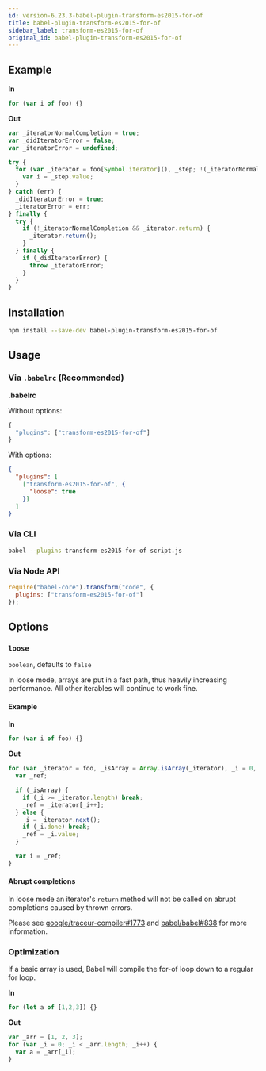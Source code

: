 ```yaml
---
id: version-6.23.3-babel-plugin-transform-es2015-for-of
title: babel-plugin-transform-es2015-for-of
sidebar_label: transform-es2015-for-of
original_id: babel-plugin-transform-es2015-for-of
---
```


## Example

**In**

```js
for (var i of foo) {}
```

**Out**

```js
var _iteratorNormalCompletion = true;
var _didIteratorError = false;
var _iteratorError = undefined;

try {
  for (var _iterator = foo[Symbol.iterator](), _step; !(_iteratorNormalCompletion = (_step = _iterator.next()).done); _iteratorNormalCompletion = true) {
    var i = _step.value;
  }
} catch (err) {
  _didIteratorError = true;
  _iteratorError = err;
} finally {
  try {
    if (!_iteratorNormalCompletion && _iterator.return) {
      _iterator.return();
    }
  } finally {
    if (_didIteratorError) {
      throw _iteratorError;
    }
  }
}
```

## Installation

```sh
npm install --save-dev babel-plugin-transform-es2015-for-of
```

## Usage

### Via `.babelrc` (Recommended)

**.babelrc**

Without options:

```js
{
  "plugins": ["transform-es2015-for-of"]
}
```

With options:

```json
{
  "plugins": [
    ["transform-es2015-for-of", {
      "loose": true
    }]
  ]
}
```

### Via CLI

```sh
babel --plugins transform-es2015-for-of script.js
```

### Via Node API

```javascript
require("babel-core").transform("code", {
  plugins: ["transform-es2015-for-of"]
});
```

## Options

### `loose`

`boolean`, defaults to `false`

In loose mode, arrays are put in a fast path, thus heavily increasing performance.
All other iterables will continue to work fine.

#### Example

**In**

```js
for (var i of foo) {}
```

**Out**

```js
for (var _iterator = foo, _isArray = Array.isArray(_iterator), _i = 0, _iterator = _isArray ? _iterator : _iterator[Symbol.iterator]();;) {
  var _ref;

  if (_isArray) {
    if (_i >= _iterator.length) break;
    _ref = _iterator[_i++];
  } else {
    _i = _iterator.next();
    if (_i.done) break;
    _ref = _i.value;
  }

  var i = _ref;
}
```

#### Abrupt completions

In loose mode an iterator's `return` method will not be called on abrupt completions caused by thrown errors.

Please see [google/traceur-compiler#1773](https://github.com/google/traceur-compiler/issues/1773) and
[babel/babel#838](https://github.com/babel/babel/issues/838) for more information.

### Optimization

If a basic array is used, Babel will compile the for-of loop down to a regular for loop.

**In**

```js
for (let a of [1,2,3]) {}
```

**Out**

```js
var _arr = [1, 2, 3];
for (var _i = 0; _i < _arr.length; _i++) {
  var a = _arr[_i];
}
```

